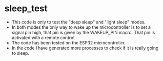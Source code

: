 # sleep_test
- This code is only to test the "deep sleep" and "light sleep" modes.
- In both modes the only way to wake up the microcontroller is to set a signal pin high, that pin is given by the WAKEUP_PIN macro. That pin is activated with a remote control.
- The code has been tested on the ESP32 microcontroller.
- In the code I have generated more processes to check if it is really going to sleep.